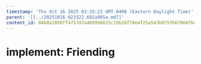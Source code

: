 ```yaml
---
timestamp: 'Thu Oct 16 2025 02:33:22 GMT-0400 (Eastern Daylight Time)'
parent: '[[../20251016_023322.681a905a.md]]'
content_id: 04b8a1056ff4757d7a469998615c19b26f70e4f25a543b075fb670607bc2751f
---
```


# implement: Friending
